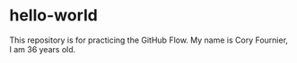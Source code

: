 # hello-world
This repository is for practicing the GitHub Flow.
My name is Cory Fournier, I am 36 years old.

